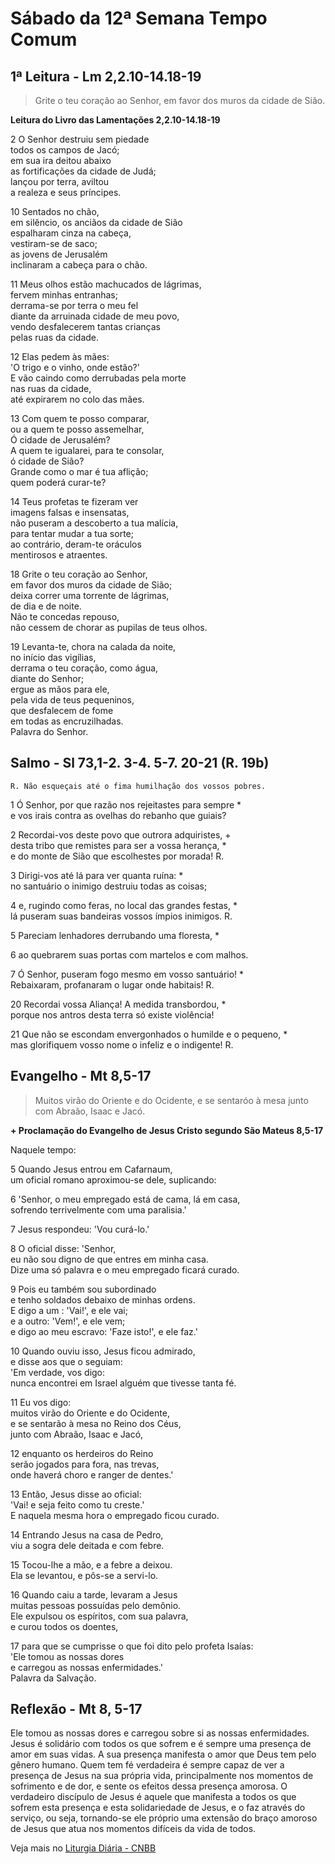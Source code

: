 # Sábado da 12ª Semana Tempo Comum

## 1ª Leitura - Lm 2,2.10-14.18-19

> Grite o teu coração ao Senhor, em favor dos muros da cidade de Sião.

**Leitura do Livro das Lamentações 2,2.10-14.18-19**

2 O Senhor destruiu sem piedade   
 todos os campos de Jacó;   
 em sua ira deitou abaixo   
 as fortificações da cidade de Judá;   
 lançou por terra, aviltou   
 a realeza e seus príncipes.   
10 Sentados no chão,   
 em silêncio, os anciãos da cidade de Sião   
 espalharam cinza na cabeça,   
 vestiram-se de saco;   
 as jovens de Jerusalém   
 inclinaram a cabeça para o chão.   
11 Meus olhos estão machucados de lágrimas,   
 fervem minhas entranhas;   
 derrama-se por terra o meu fel   
 diante da arruinada cidade de meu povo,   
 vendo desfalecerem tantas crianças   
 pelas ruas da cidade.   
12 Elas pedem às mães:   
 'O trigo e o vinho, onde estão?'   
 E vão caindo como derrubadas pela morte   
 nas ruas da cidade,   
 até expirarem no colo das mães.   
13 Com quem te posso comparar,   
 ou a quem te posso assemelhar,   
 Ó cidade de Jerusalém?   
 A quem te igualarei, para te consolar,   
 ó cidade de Sião?   
 Grande como o mar é tua aflição;   
 quem poderá curar-te?   
14 Teus profetas te fizeram ver   
 imagens falsas e insensatas,   
 não puseram a descoberto a tua malícia,   
 para tentar mudar a tua sorte;   
 ao contrário, deram-te oráculos   
 mentirosos e atraentes.   
18 Grite o teu coração ao Senhor,   
 em favor dos muros da cidade de Sião;   
 deixa correr uma torrente de lágrimas,   
 de dia e de noite.   
 Não te concedas repouso,   
 não cessem de chorar as pupilas de teus olhos.   
19 Levanta-te, chora na calada da noite,   
 no início das vigílias,   
 derrama o teu coração, como água,   
 diante do Senhor;   
 ergue as mãos para ele,   
 pela vida de teus pequeninos,   
 que desfalecem de fome    
 em todas as encruzilhadas.   
 Palavra do Senhor.

## Salmo - Sl 73,1-2. 3-4. 5-7. 20-21 (R. 19b)

`R. Não esqueçais até o fima humilhação dos vossos pobres.`

1 Ó Senhor, por que razão nos rejeitastes para sempre *   
 e vos irais contra as ovelhas do rebanho que guiais?   
2 Recordai-vos deste povo que outrora adquiristes, +   
 desta tribo que remistes para ser a vossa herança, *   
 e do monte de Sião que escolhestes por morada! R.       
3 Dirigi-vos até lá para ver quanta ruína: *   
 no santuário o inimigo destruiu todas as coisas;   
4 e, rugindo como feras, no local das grandes festas, *   
 lá puseram suas bandeiras vossos ímpios inimigos. R.       
5 Pareciam lenhadores derrubando uma floresta, *   
6 ao quebrarem suas portas com martelos e com malhos.   
7 Ó Senhor, puseram fogo mesmo em vosso santuário! *   
 Rebaixaram, profanaram o lugar onde habitais! R.       
20 Recordai vossa Aliança! A medida transbordou, *   
 porque nos antros desta terra só existe violência!   
21 Que não se escondam envergonhados o humilde e o pequeno, *   
 mas glorifiquem vosso nome o infeliz e o indigente! R.

## Evangelho - Mt 8,5-17

> Muitos virão do Oriente e do Ocidente, e se sentaróo à mesa junto com Abraão, Isaac e Jacó.

**+ Proclamação do Evangelho de Jesus Cristo segundo São Mateus   8,5-17**

Naquele tempo:   
5 Quando Jesus entrou em Cafarnaum,   
 um oficial romano aproximou-se dele, suplicando:   
6 'Senhor, o meu empregado está de cama, lá em casa,   
 sofrendo terrivelmente com uma paralisia.'   
7 Jesus respondeu: 'Vou curá-lo.'   
8 O oficial disse: 'Senhor,   
 eu não sou digno de que entres em minha casa.   
 Dize uma só palavra e o meu empregado ficará curado.   
9 Pois eu também sou subordinado   
 e tenho soldados debaixo de minhas ordens.   
 E digo a um : 'Vai!', e ele vai;   
 e a outro: 'Vem!', e ele vem;   
 e digo ao meu escravo: 'Faze isto!', e ele faz.'   
10 Quando ouviu isso, Jesus ficou admirado,   
 e disse aos que o seguiam:   
 'Em verdade, vos digo:   
 nunca encontrei em Israel alguém que tivesse tanta fé.   
11 Eu vos digo:   
 muitos virão do Oriente e do Ocidente,   
 e se sentarão à mesa no Reino dos Céus,   
 junto com Abraão, Isaac e Jacó,   
12 enquanto os herdeiros do Reino   
 serão jogados para fora, nas trevas,   
 onde haverá choro e ranger de dentes.'   
13 Então, Jesus disse ao oficial:   
 'Vai! e seja feito como tu creste.'   
 E naquela mesma hora o empregado ficou curado.   
14 Entrando Jesus na casa de Pedro,   
 viu a sogra dele deitada e com febre.   
15 Tocou-lhe a mão, e a febre a deixou.   
 Ela se levantou, e pôs-se a servi-lo.   
16 Quando caiu a tarde, levaram a Jesus   
 muitas pessoas possuídas pelo demônio.   
 Ele expulsou os espíritos, com sua palavra,   
 e curou todos os doentes,   
17 para que se cumprisse o que foi dito pelo profeta Isaías:   
 'Ele tomou as nossas dores   
 e carregou as nossas enfermidades.'   
 Palavra da Salvação.

## Reflexão - Mt 8, 5-17

Ele tomou as nossas dores e carregou sobre si as nossas enfermidades. Jesus é solidário com todos os que sofrem e é sempre uma presença de amor em suas vidas. A sua presença manifesta o amor que Deus tem pelo gênero humano. Quem tem fé verdadeira é sempre capaz de ver a presença de Jesus na sua própria vida, principalmente nos momentos de sofrimento e de dor, e sente os efeitos dessa presença amorosa. O verdadeiro discípulo de Jesus é aquele que manifesta a todos os que sofrem esta presença e esta solidariedade de Jesus, e o faz através do serviço, ou seja, tornando-se ele próprio uma extensão do braço amoroso de Jesus que atua nos momentos difíceis da vida de todos.

Veja mais no [Liturgia Diária - CNBB](http://liturgiadiaria.cnbb.org.br/app/user/user/UserView.php?ano=2016&mes=6&dia=25)